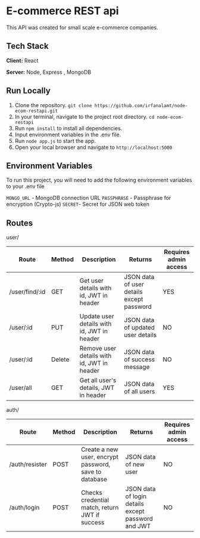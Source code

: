 # E-commerce REST api

This API was created for small scale e-commerce companies.

## Tech Stack

**Client:** React

**Server:** Node, Express , MongoDB

## Run Locally

1. Clone the repository.
   `git clone https://github.com/irfanalamt/node-ecom-restapi.git`
2. In your terminal, navigate to the project root directory.
   `cd node-ecom-restapi `
3. Run `npm install` to install all dependencies.
4. Input environment variables in the .env file.
5. Run `node app.js` to start the app.
6. Open your local browser and navigate to `http://localhost:5000`

## Environment Variables

To run this project, you will need to add the following environment variables to your .env file

`MONGO_URL` - MongoDB connection URL
`PASSPHRASE` - Passphrase for encryption (Crypto-js)
`SECRET`- Secret for JSON web token

## Routes

user/

| Route          | Method | Description                                | Returns                                   | Requires admin access |
| -------------- | ------ | ------------------------------------------ | ----------------------------------------- | --------------------- |
| /user/find/:id | GET    | Get user details with id, JWT in header    | JSON data of user details except password | YES                   |
| /user/:id      | PUT    | Update user details with id, JWT in header | JSON data of updated user details         | NO                    |
| /user/:id      | Delete | Remove user details with id, JWT in header | JSON data of success message              | NO                    |
| /user/all      | GET    | Get all user's details, JWT in header      | JSON data of all users                    | YES                   |

auth/

| Route          | Method | Description                                           | Returns                                            | Requires admin access |
| -------------- | ------ | ----------------------------------------------------- | -------------------------------------------------- | --------------------- |
| /auth/resister | POST   | Create a new user, encrypt password, save to database | JSON data of new user                              | NO                    |
| /auth/login    | POST   | Checks credential match, return JWT if success        | JSON data of login details except password and JWT | NO                    |
